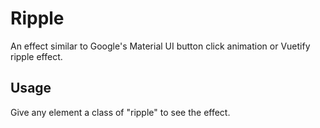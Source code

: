 # Ripple
An effect similar to Google's Material UI button click animation or Vuetify ripple effect.

## Usage
Give any element a class of "ripple" to see the effect.